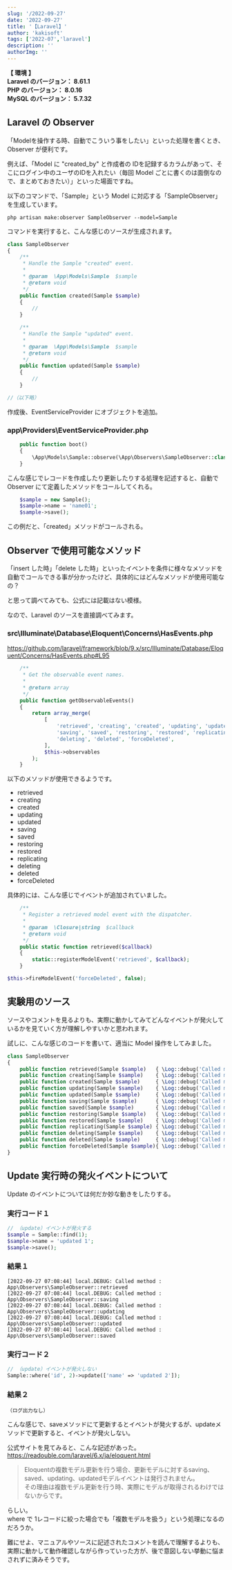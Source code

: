 ```yaml
---
slug: '/2022-09-27'
date: '2022-09-27'
title: '【Laravel】'
author: 'kakisoft'
tags: ['2022-07','laravel']
description: ''
authorImg: ''
---
```


**【 環境 】**  
**Laravel のバージョン： 8.61.1**  
**PHP のバージョン： 8.0.16**  
**MySQL のバージョン： 5.7.32**  


## Laravel の Observer
「Modelを操作する時、自動でこういう事をしたい」といった処理を書くとき、Observer が便利です。  

例えば、「Model に "created_by" と作成者の IDを記録するカラムがあって、そこにログイン中のユーザのIDを入れたい（毎回 Model ごとに書くのは面倒なので、まとめておきたい）」といった場面ですね。

以下のコマンドで、「Sample」という Model に対応する「SampleObserver」を生成しています。
```
php artisan make:observer SampleObserver --model=Sample
```

コマンドを実行すると、こんな感じのソースが生成されます。
```php
class SampleObserver
{
    /**
     * Handle the Sample "created" event.
     *
     * @param  \App\Models\Sample  $sample
     * @return void
     */
    public function created(Sample $sample)
    {
        //
    }

    /**
     * Handle the Sample "updated" event.
     *
     * @param  \App\Models\Sample  $sample
     * @return void
     */
    public function updated(Sample $sample)
    {
        //
    }

//（以下略）
```

作成後、EventServiceProvider にオブジェクトを追加。

### app\Providers\EventServiceProvider.php
```php
    public function boot()
    {
        \App\Models\Sample::observe(\App\Observers\SampleObserver::class);
    }
```

こんな感じでレコードを作成したり更新したりする処理を記述すると、自動で Observer にて定義したメソッドをコールしてくれる。
```php
    $sample = new Sample();
    $sample->name = 'name01';
    $sample->save();
```
この例だと、「created」メソッドがコールされる。


## Observer で使用可能なメソッド
「insert した時」「delete した時」といったイベントを条件に様々なメソッドを自動でコールできる事が分かったけど、具体的にはどんなメソッドが使用可能なの？

と思って調べてみても、公式には記載はない模様。

なので、Laravel のソースを直接調べてみます。

### src\Illuminate\Database\Eloquent\Concerns\HasEvents.php
<https://github.com/laravel/framework/blob/9.x/src/Illuminate/Database/Eloquent/Concerns/HasEvents.php#L95>
```php
    /**
     * Get the observable event names.
     *
     * @return array
     */
    public function getObservableEvents()
    {
        return array_merge(
            [
                'retrieved', 'creating', 'created', 'updating', 'updated',
                'saving', 'saved', 'restoring', 'restored', 'replicating',
                'deleting', 'deleted', 'forceDeleted',
            ],
            $this->observables
        );
    }
```

以下のメソッドが使用できるようです。

 * retrieved
 * creating
 * created
 * updating
 * updated
 * saving
 * saved
 * restoring
 * restored
 * replicating
 * deleting
 * deleted
 * forceDeleted


具体的には、こんな感じでイベントが追加されていました。
```php
    /**
     * Register a retrieved model event with the dispatcher.
     *
     * @param  \Closure|string  $callback
     * @return void
     */
    public static function retrieved($callback)
    {
        static::registerModelEvent('retrieved', $callback);
    }
```

```php
$this->fireModelEvent('forceDeleted', false);
```

## 実験用のソース
ソースやコメントを見るよりも、実際に動かしてみてどんなイベントが発火しているかを見ていく方が理解しやすいかと思われます。

試しに、こんな感じのコードを書いて、適当に Model 操作をしてみました。

```php
class SampleObserver
{
    public function retrieved(Sample $sample)   { \Log::debug('Called method : ' . __METHOD__); }
    public function creating(Sample $sample)    { \Log::debug('Called method : ' . __METHOD__); }
    public function created(Sample $sample)     { \Log::debug('Called method : ' . __METHOD__); }
    public function updating(Sample $sample)    { \Log::debug('Called method : ' . __METHOD__); }
    public function updated(Sample $sample)     { \Log::debug('Called method : ' . __METHOD__); }
    public function saving(Sample $sample)      { \Log::debug('Called method : ' . __METHOD__); }
    public function saved(Sample $sample)       { \Log::debug('Called method : ' . __METHOD__); }
    public function restoring(Sample $sample)   { \Log::debug('Called method : ' . __METHOD__); }
    public function restored(Sample $sample)    { \Log::debug('Called method : ' . __METHOD__); }
    public function replicating(Sample $sample) { \Log::debug('Called method : ' . __METHOD__); }
    public function deleting(Sample $sample)    { \Log::debug('Called method : ' . __METHOD__); }
    public function deleted(Sample $sample)     { \Log::debug('Called method : ' . __METHOD__); }
    public function forceDeleted(Sample $sample){ \Log::debug('Called method : ' . __METHOD__); }
}
```

## Update 実行時の発火イベントについて
Update のイベントについては何だか妙な動きをしたりする。

### 実行コード１
```php
// （update）イベントが発火する
$sample = Sample::find(1);
$sample->name = 'updated 1';
$sample->save();
```
### 結果１
```
[2022-09-27 07:08:44] local.DEBUG: Called method : App\Observers\SampleObserver::retrieved  
[2022-09-27 07:08:44] local.DEBUG: Called method : App\Observers\SampleObserver::saving  
[2022-09-27 07:08:44] local.DEBUG: Called method : App\Observers\SampleObserver::updating  
[2022-09-27 07:08:44] local.DEBUG: Called method : App\Observers\SampleObserver::updated  
[2022-09-27 07:08:44] local.DEBUG: Called method : App\Observers\SampleObserver::saved  
```

### 実行コード２
```php
// （update）イベントが発火しない
Sample::where('id', 2)->update(['name' => 'updated 2']);
```

### 結果２
```
（ログ出力なし）
```

こんな感じで、saveメソッドにて更新するとイベントが発火するが、updateメソッドで更新すると、イベントが発火しない。

公式サイトを見てみると、こんな記述があった。
<https://readouble.com/laravel/6.x/ja/eloquent.html>

> Eloquentの複数モデル更新を行う場合、更新モデルに対するsaving、saved、updating、updatedモデルイベントは発行されません。  
> その理由は複数モデル更新を行う時、実際にモデルが取得されるわけではないからです。

らしい。  
where で 1レコードに絞った場合でも「複数モデルを扱う」という処理になるのだろうか。  

難にせよ、マニュアルやソースに記述されたコメントを読んで理解するよりも、実際に動かして動作確認しながら作っていった方が、後で意図しない挙動に悩まされずに済みそうです。




